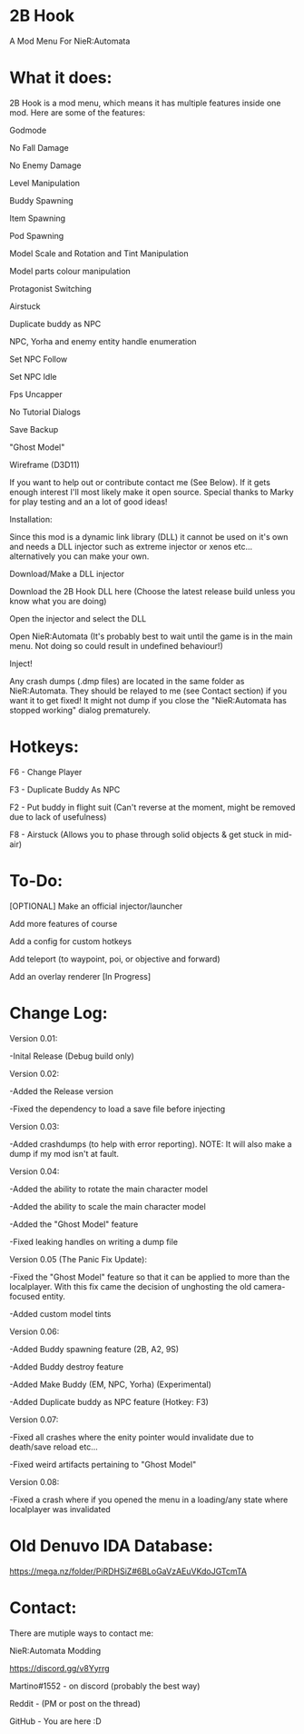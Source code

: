 # 2B Hook
A Mod Menu For NieR:Automata

# What it does:

2B Hook is a mod menu, which means it has multiple features inside one mod. Here are some of the features:

Godmode

No Fall Damage

No Enemy Damage

Level Manipulation

Buddy Spawning

Item Spawning

Pod Spawning

Model Scale and Rotation and Tint Manipulation

Model parts colour manipulation

Protagonist Switching

Airstuck

Duplicate buddy as NPC

NPC, Yorha and enemy entity handle enumeration

Set NPC Follow

Set NPC Idle

Fps Uncapper

No Tutorial Dialogs

Save Backup

"Ghost Model"

Wireframe (D3D11)

If you want to help out or contribute contact me (See Below). If it gets enough interest I'll most likely make it open source.
Special thanks to Marky for play testing and an a lot of good ideas!

Installation:

Since this mod is a dynamic link library (DLL) it cannot be used on it's own and needs a DLL injector such as extreme injector or xenos etc... 
alternatively you can make your own.

Download/Make a DLL injector

Download the 2B Hook DLL here (Choose the latest release build unless you know what you are doing)

Open the injector and select the DLL

Open NieR:Automata (It's probably best to wait until the game is in the main menu. Not doing so could result in undefined behaviour!)

Inject!

Any crash dumps (.dmp files) are located in the same folder as NieR:Automata. They should be relayed to me (see Contact section) if you want it to get fixed!
It might not dump if you close the "NieR:Automata has stopped working" dialog prematurely.

# Hotkeys:

F6 - Change Player

F3 - Duplicate Buddy As NPC

F2 - Put buddy in flight suit (Can't reverse at the moment, might be removed due to lack of usefulness)

F8 - Airstuck (Allows you to phase through solid objects & get stuck in mid-air)

# To-Do:

 [OPTIONAL] Make an official injector/launcher
 
Add more features of course

Add a config for custom hotkeys

Add teleport (to waypoint, poi, or objective and forward)

Add an overlay renderer [In Progress]

# Change Log:

Version 0.01:

-Inital Release (Debug build only)

Version 0.02:

-Added the Release version

-Fixed the dependency to load a save file before injecting

Version 0.03:

-Added crashdumps (to help with error reporting). NOTE: It will also make a dump if my mod isn't at fault.

Version 0.04:

-Added the ability to rotate the main character model

-Added the ability to scale the main character model

-Added the "Ghost Model" feature

-Fixed leaking handles on writing a dump file

Version 0.05 (The Panic Fix Update):

-Fixed the "Ghost Model" feature so that it can be applied to more than the localplayer. With this fix came the decision
of unghosting the old camera-focused entity.

-Added custom model tints

Version 0.06:

-Added Buddy spawning feature (2B, A2, 9S)

-Added Buddy destroy feature

-Added Make Buddy (EM, NPC, Yorha) (Experimental)

-Added Duplicate buddy as NPC feature (Hotkey: F3)

Version 0.07:

-Fixed all crashes where the enity pointer would invalidate due to death/save reload etc...

-Fixed weird artifacts pertaining to "Ghost Model"

Version 0.08:

-Fixed a crash where if you opened the menu in a loading/any state where localplayer was invalidated

# Old Denuvo IDA Database:
https://mega.nz/folder/PiRDHSiZ#6BLoGaVzAEuVKdoJGTcmTA

# Contact:

There are mutiple ways to contact me:

NieR:Automata Modding

https://discord.gg/v8Yyrrg

Martino#1552 - on discord (probably the best way)

Reddit - (PM or post on the thread)

GitHub - You are here :D

